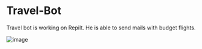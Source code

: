 # Travel-Bot

Travel bot is working on Repilt. He is able to send mails with budget flights. 

![image](https://github.com/katarzynamichalskaa/Travel-Bot/assets/92379328/cbbeec0a-0bd2-42d7-8832-93aa70e18c24)
